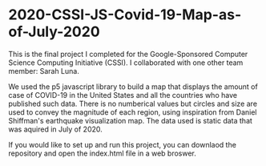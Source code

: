 # 2020-CSSI-JS-Covid-19-Map-as-of-July-2020

This is the final project I completed for the Google-Sponsored Computer Science Computing Initiative (CSSI). I collaborated with one other team member: Sarah Luna. 

We used the p5 javascript library to build a map that displays the amount of case of COVID-19 in the United States and all the countries who have published such data. There is no numberical values but circles and size are used to convey the magnitude of each region, using inspiration from Daniel Shiffman's earthquake visualization map. The data used is static data that was aquired in July of 2020.

If you would like to set up and run this project, you can downlaod the repository and open the index.html file in a web broswer.

